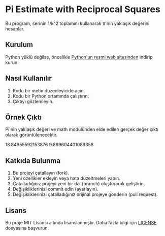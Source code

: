 # Pi Estimate with Reciprocal Squares

Bu program, serinin 1/k^2 toplamını kullanarak π'nin yaklaşık değerini hesaplar.

## Kurulum

Python yüklü değilse, öncelikle [Python'un resmi web sitesinden](https://www.python.org/) indirip kurun.

## Nasıl Kullanılır

1. Kodu bir metin düzenleyicide açın.
2. Kodu bir Python ortamında çalıştırın.
3. Çıktıyı gözlemleyin.

## Örnek Çıktı

Pi'nin yaklaşık değeri ve math modülünden elde edilen gerçek değer çıktı olarak görüntülenecektir.

18.84955592153876
9.869604401089358


## Katkıda Bulunma

1. Bu projeyi çatallayın (fork).
2. Yeni özellikler ekleyin veya hata düzeltmeleri yapın.
3. Çatalladığınız projeyi yeni bir dal (branch) oluşturarak geliştirin.
4. Değişikliklerinizi commit edin (ayarlayın).
5. Değişikliklerinizi çatalladığınız orijinal projeye gönderin (pull request).

## Lisans

Bu proje MIT Lisansı altında lisanslanmıştır. Daha fazla bilgi için [LICENSE](LICENSE) dosyasına başvurun.
